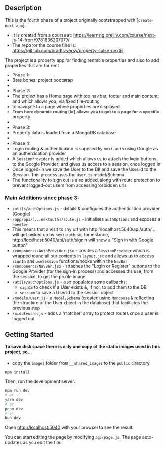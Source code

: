 ## Description

This is the fourth phase of a project originally bootstrapped with [`create-next-app`].

-   It is created from a course at: https://learning.oreilly.com/course/next-js-14-from/9781836207979/
-   The repo for the course files is: https://github.com/bradtraversy/property-pulse-nextjs

The project is a property app for finding rentable properties and also to add properties that are for rent

-   Phase 1:
-   Bare bones: project bootstrap
-
-   Phase 2:
-   The project has a Home page with top nav bar, footer and main content; and which allows you, via fixed file-routing
-   to navigate to a page where properties are displayed
-   From here dynamic routing \[id\] allows you to got to a page for a specific property
-
-   Phase 3:
-   Property data is loaded from a MongoDB database
-
-   Phase 4:
-   Login routing & authentication is supplied by `next-auth` using Google as an authentication provider
-   A `SessionProvider` is added which allows us to attach the login buttons to the Google Provider;
    and gives us access to a session, once logged in
-   Once logged-in we save the User to the DB and save the User.id to the Session. This process uses the `User.js` model/Schema
-   The functionality to sign out is also added, along with route protection to prevent logged-out users from accessing forbidden urls

### Main Additions since phase 3:

-   `/utils/authOptions.js` - details & configures the authentication provider (Google)
-   `/app/api/[...nextauth]/route.js` - initialises `authOptions` and exposes a `handler`
-   This means that a visit to any url with http://localhost:5040/api/auth/... will get picked up by `next-auth`
    so, for instance, http://localhost:5040/api/auth/signin will show a "Sign in with Google button"
-   `/components/AuthProvider.jsx` - creates a `SessionProvider` which is wrapped round all our contents in `layout.jsx`
    and allows us to access `signIn` and `useSession` functions/hooks within the `NavBar`
-   `/components/NavBar.jsx` - attaches the "Login or Register" buttons to the Google Provider (for the sign-in process)
    and accesses the use, from the session, to get the profile image
-   `/utils/authOptions.js` - also populates some callbacks:
    -   `signIn` to check if a User exists &, if not, to add them to the DB
    -   `session` to save a User.id to the session object
-   `/models/User.js` - a `Model/Schema` (created using `Mongoose` & reflecting the structure of the User object in the database) that facilitates the previous step
-   `/middleware.js` - adds a 'matcher' array to protect routes once a user is logged out

## Getting Started

#### To save disk space there is only one copy of the static images used in this project, so...

-   copy the `images` folder from `__shared_images` to the `public` directory

```bash
npm install
```

Then, run the development server:

```bash
npm run dev
# or
yarn dev
# or
pnpm dev
# or
bun dev
```

Open [http://localhost:5040](http://localhost:5040) with your browser to see the result.

You can start editing the page by modifying `app/page.js`. The page auto-updates as you edit the file.
